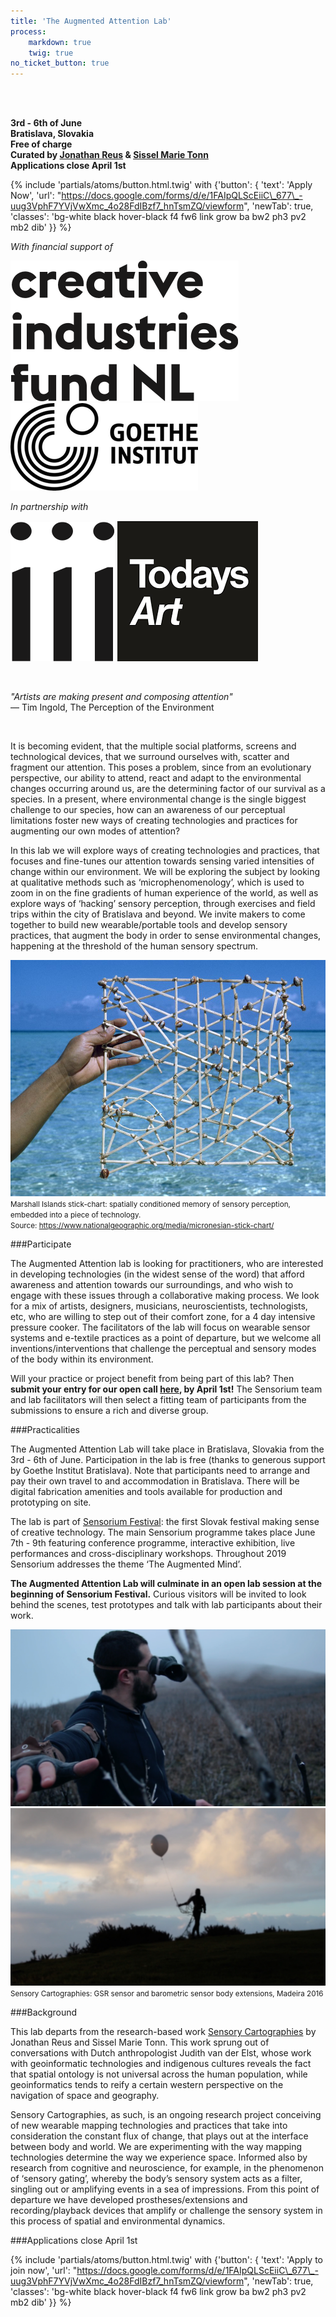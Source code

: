 ```yaml
---
title: 'The Augmented Attention Lab'
process:
    markdown: true
    twig: true
no_ticket_button: true
---
```


<br>
<br>

**3rd - 6th of June** <br>
**Bratislava, Slovakia** <br>
**Free of charge** <br>
**Curated by <a href="https://jonathanreus.com/" target="_blank">Jonathan Reus</a> &amp; <a href="https://www.sisselmarietonn.com/">Sissel Marie Tonn</a>** <br>
**Applications close April 1st**

<!-- NB: This URL requires escaping "_677_", otherwise markdown renders it as <em> tag -->
{% include 'partials/atoms/button.html.twig' with {'button': {
    'text': 'Apply Now',
    'url': "https://docs.google.com/forms/d/e/1FAIpQLScEiiC\_677\_-uug3VphF7YVjVwXmc_4o28FdIBzf7_hnTsmZQ/viewform",
    'newTab': true,
    'classes': 'bg-white black hover-black f4 fw6 link grow ba bw2 ph3 pv2 mb2 dib'
}} %}

*With financial support of*

<a class="di" href="https://stimuleringsfonds.nl" target="_blank"><img class="h4 ph3" src="/user/pages/12.lab/logo-cif_nl.png"></a>
<a class="di" href="https://www.goethe.de/ins/sk/sk/index.html" target="_blank"><img class="h4 ph3" src="/user/pages/12.lab/logo-goethe_institut.png"></a>

*In partnership with*

<a class="di" href="https://instrumentinventors.org/" target="_blank"><img class="h4 ph3" src="/user/pages/12.lab/logo-iii.png"></a>
<a class="di" href="http://todaysart.nl/" target="_blank"><img class="h4 ph3" src="/user/pages/12.lab/logo-todaysart.png"></a>

<br>

*&quot;Artists are making present and composing attention&quot;* <br>
— Tim Ingold, The Perception of the Environment

<br>

It is becoming evident, that the multiple social platforms, screens and technological devices, that we surround ourselves with, scatter and fragment our attention. This poses a problem, since from an evolutionary perspective, our ability to attend, react and adapt to the environmental changes occurring around us, are the determining factor of our survival as a species. In a present, where environmental change is the single biggest challenge to our species, how can an awareness of our perceptual limitations foster new ways of creating technologies and practices for augmenting our own modes of attention? 

In this lab we will explore ways of creating technologies and practices, that focuses and fine-tunes our attention towards sensing varied intensities of change within our environment. We will be exploring the subject by looking at qualitative methods such as ‘microphenomenology’, which is used to zoom in on the fine gradients of human experience of the world, as well as explore ways of ‘hacking’ sensory perception, through exercises and field trips within the city of Bratislava and beyond. We invite makers to come together to build new wearable/portable tools and develop sensory practices, that augment the body in order to sense environmental changes, happening at the threshold of the human sensory spectrum. 

![](25757.jpg)
<small>Marshall Islands stick-chart: spatially conditioned memory of sensory perception, embedded into a piece of technology.</small><br>
<small>Source: https://www.nationalgeographic.org/media/micronesian-stick-chart/</small>

###Participate

The Augmented Attention lab is looking for practitioners, who are interested in developing technologies (in the widest sense of the word) that afford awareness and attention towards our surroundings, and who wish to engage with these issues through a collaborative making process. We look for a mix of artists, designers, musicians, neuroscientists, technologists, etc, who are willing to step out of their comfort zone, for a 4 day intensive pressure cooker. The facilitators of the lab will focus on wearable sensor systems and e-textile practices as a point of departure, but we welcome all inventions/interventions that challenge the perceptual and sensory modes of the body within its environment.

Will your practice or project benefit from being part of this lab? Then **submit your entry for our open call [here](https://docs.google.com/forms/d/e/1FAIpQLScEiiC_677_-uug3VphF7YVjVwXmc_4o28FdIBzf7_hnTsmZQ/viewform), by April 1st!** The Sensorium team and lab facilitators will then select a fitting team of participants from the submissions to ensure a rich and diverse group. 

###Practicalities 

The Augmented Attention Lab will take place in Bratislava, Slovakia from the 3rd - 6th of June. Participation in the lab is free (thanks to generous support by Goethe Institut Bratislava). Note that participants need to arrange and pay their own travel to and accommodation in Bratislava. There will be digital fabrication amenities and tools available for production and prototyping on site.

The lab is part of [Sensorium Festival](https://sensorium.is): the first Slovak festival making sense of creative technology. The main Sensorium programme takes place June 7th - 9th featuring conference programme, interactive exhibition, live performances and cross-disciplinary workshops. Throughout 2019 Sensorium addresses the theme ‘The Augmented Mind’.

**The Augmented Attention Lab will culminate in an open lab session at the beginning of Sensorium Festival.** Curious visitors will be invited to look behind the scenes, test prototypes and talk with lab participants about their work.

![](sensory01.png)
![](sensory02.png)
<small>Sensory Cartographies: GSR sensor and barometric sensor body extensions, Madeira 2016</small>

###Background

This lab departs from the research-based work [Sensory Cartographies](http://jonathanreus.com/portfolio/a-sensory-cartography-of-madeira/) by Jonathan Reus and Sissel Marie Tonn. This work sprung out of conversations with Dutch anthropologist Judith van der Elst, whose work with geoinformatic technologies and indigenous cultures reveals the fact that spatial ontology is not universal across the human population, while geoinformatics tends to reify a certain western perspective on the navigation of space and geography. 

Sensory Cartographies, as such, is an ongoing research project conceiving of new wearable mapping technologies and practices that take into consideration the constant flux of change, that plays out at the interface between body and world. We are experimenting with the way mapping technologies determine the way we experience space. Informed also by research from cognitive and neuroscience, for example, in the phenomenon of ‘sensory gating’, whereby the body’s sensory system acts as a filter, singling out or amplifying events in a sea of impressions. From this point of departure we have developed prostheses/extensions and recording/playback devices that amplify or challenge the sensory system in this process of spatial and environmental dynamics. 

###Applications close April 1st

<!-- NB: This URL requires escaping "_677_", otherwise markdown renders it as <em> tag -->
{% include 'partials/atoms/button.html.twig' with {'button': {
    'text': 'Apply to join now',
    'url': "https://docs.google.com/forms/d/e/1FAIpQLScEiiC\_677\_-uug3VphF7YVjVwXmc_4o28FdIBzf7_hnTsmZQ/viewform",
    'newTab': true,
    'classes': 'bg-white black hover-black f4 fw6 link grow ba bw2 ph3 pv2 mb2 dib'
}} %}